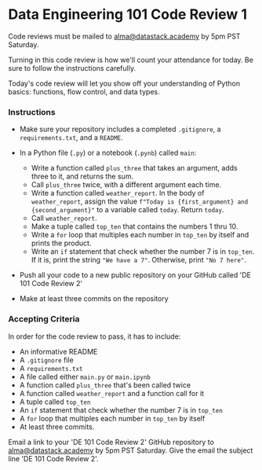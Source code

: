 # Data Engineering 101 Code Review 1

Code reviews must be mailed to alma@datastack.academy by 5pm PST Saturday. 

Turning in this code review is how we'll count your attendance for today. Be sure to follow the instructions carefully. 

Today's code review will let you show off your understanding of Python basics: functions, flow control, and data types. 

### Instructions
- Make sure your repository includes a completed `.gitignore`, a `requirements.txt`, and a `README`.
- In a Python file (`.py`) or a notebook (`.pynb`) called `main`:
    - Write a function called `plus_three` that takes an argument, adds three to it, and returns the sum. 
    - Call `plus_three` twice, with a different argument each time.
    - Write a function called `weather_report`. In the body of `weather_report`, assign the value `f"Today is {first_argument} and {second_argument}"` to a variable called `today`. Return `today`.
    - Call `weather_report`.
    - Make a tuple called `top_ten` that contains the numbers 1 thru 10.
    - Write a `for` loop that multiples each number in `top_ten` by itself and prints the product.
    - Write an `if` statement that check whether the number 7 is in `top_ten`. If it is, print the string `"We have a 7"`. Otherwise, print `"No 7 here"`.

- Push all your code to a new public repository on your GitHub called 'DE 101 Code Review 2'
- Make at least three commits on the repository


### Accepting Criteria
In order for the code review to pass, it has to include:
- An informative README
- A `.gitignore` file
- A  `requirements.txt`
- A file called either `main.py` or `main.ipynb`
- A function called `plus_three` that's been called twice
- A function called `weather_report` and a function call for it
- A tuple called `top_ten`
- An `if` statement that check whether the number 7 is in `top_ten`
- A `for` loop that multiples each number in `top_ten` by itself
- At least three commits. 

Email a link to your 'DE 101 Code Review 2' GitHub repository to alma@datastack.academy by 5pm PST Saturday. Give the email the subject line 'DE 101 Code Review 2'.

